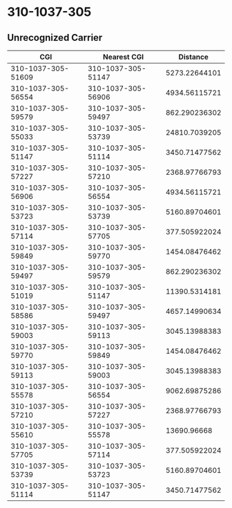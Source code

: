 # 310-1037-305
## Unrecognized Carrier


| CGI | Nearest CGI | Distance |
|-----|-------------|----------|
| 310-1037-305-51609 | 310-1037-305-51147 | 5273.22644101 |
| 310-1037-305-56554 | 310-1037-305-56906 | 4934.56115721 |
| 310-1037-305-59579 | 310-1037-305-59497 | 862.290236302 |
| 310-1037-305-55033 | 310-1037-305-53739 | 24810.7039205 |
| 310-1037-305-51147 | 310-1037-305-51114 | 3450.71477562 |
| 310-1037-305-57227 | 310-1037-305-57210 | 2368.97766793 |
| 310-1037-305-56906 | 310-1037-305-56554 | 4934.56115721 |
| 310-1037-305-53723 | 310-1037-305-53739 | 5160.89704601 |
| 310-1037-305-57114 | 310-1037-305-57705 | 377.505922024 |
| 310-1037-305-59849 | 310-1037-305-59770 | 1454.08476462 |
| 310-1037-305-59497 | 310-1037-305-59579 | 862.290236302 |
| 310-1037-305-51019 | 310-1037-305-51147 | 11390.5314181 |
| 310-1037-305-58586 | 310-1037-305-59497 | 4657.14990634 |
| 310-1037-305-59003 | 310-1037-305-59113 | 3045.13988383 |
| 310-1037-305-59770 | 310-1037-305-59849 | 1454.08476462 |
| 310-1037-305-59113 | 310-1037-305-59003 | 3045.13988383 |
| 310-1037-305-55578 | 310-1037-305-56554 | 9062.69875286 |
| 310-1037-305-57210 | 310-1037-305-57227 | 2368.97766793 |
| 310-1037-305-55610 | 310-1037-305-55578 | 13690.96668 |
| 310-1037-305-57705 | 310-1037-305-57114 | 377.505922024 |
| 310-1037-305-53739 | 310-1037-305-53723 | 5160.89704601 |
| 310-1037-305-51114 | 310-1037-305-51147 | 3450.71477562 |
